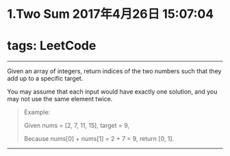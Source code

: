 # 1.Two Sum 2017年4月26日 15:07:04
# tags: LeetCode


----------


Given an array of integers, return indices of the two numbers such that they add up to a specific target.

You may assume that each input would have exactly one solution, and you may not use the same element twice.

> Example: 
> 
> Given nums = [2, 7, 11, 15], target = 9,
> 
> Because nums[0] + nums[1] = 2 + 7 = 9, return [0, 1].


----------



